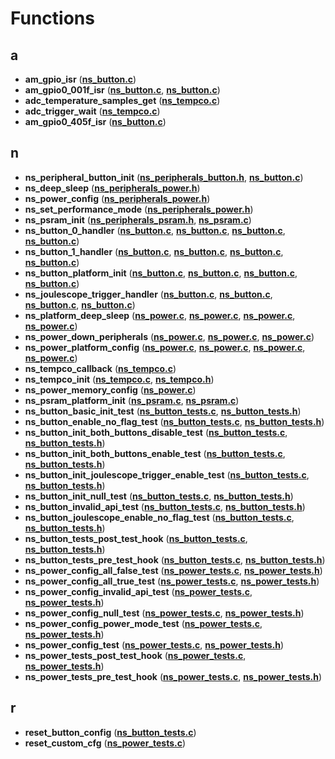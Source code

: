 
# Functions



## a

* **am\_gpio\_isr** ([**ns\_button.c**](apollo3_2ns__button_8c.md))
* **am\_gpio0\_001f\_isr** ([**ns\_button.c**](apollo4_2ns__button_8c.md), [**ns\_button.c**](apollo5_2ns__button_8c.md))
* **adc\_temperature\_samples\_get** ([**ns\_tempco.c**](ns__tempco_8c.md))
* **adc\_trigger\_wait** ([**ns\_tempco.c**](ns__tempco_8c.md))
* **am\_gpio0\_405f\_isr** ([**ns\_button.c**](apollo5_2ns__button_8c.md))


## n

* **ns\_peripheral\_button\_init** ([**ns\_peripherals\_button.h**](ns__peripherals__button_8h.md), [**ns\_button.c**](ns__button_8c.md))
* **ns\_deep\_sleep** ([**ns\_peripherals\_power.h**](ns__peripherals__power_8h.md))
* **ns\_power\_config** ([**ns\_peripherals\_power.h**](ns__peripherals__power_8h.md))
* **ns\_set\_performance\_mode** ([**ns\_peripherals\_power.h**](ns__peripherals__power_8h.md))
* **ns\_psram\_init** ([**ns\_peripherals\_psram.h**](ns__peripherals__psram_8h.md), [**ns\_psram.c**](ns__psram_8c.md))
* **ns\_button\_0\_handler** ([**ns\_button.c**](apollo3_2ns__button_8c.md), [**ns\_button.c**](apollo4_2ns__button_8c.md), [**ns\_button.c**](apollo5_2ns__button_8c.md), [**ns\_button.c**](ns__button_8c.md))
* **ns\_button\_1\_handler** ([**ns\_button.c**](apollo3_2ns__button_8c.md), [**ns\_button.c**](apollo4_2ns__button_8c.md), [**ns\_button.c**](apollo5_2ns__button_8c.md), [**ns\_button.c**](ns__button_8c.md))
* **ns\_button\_platform\_init** ([**ns\_button.c**](apollo3_2ns__button_8c.md), [**ns\_button.c**](apollo4_2ns__button_8c.md), [**ns\_button.c**](apollo5_2ns__button_8c.md), [**ns\_button.c**](ns__button_8c.md))
* **ns\_joulescope\_trigger\_handler** ([**ns\_button.c**](apollo3_2ns__button_8c.md), [**ns\_button.c**](apollo4_2ns__button_8c.md), [**ns\_button.c**](apollo5_2ns__button_8c.md), [**ns\_button.c**](ns__button_8c.md))
* **ns\_platform\_deep\_sleep** ([**ns\_power.c**](apollo3_2ns__power_8c.md), [**ns\_power.c**](apollo4_2ns__power_8c.md), [**ns\_power.c**](apollo5_2ns__power_8c.md), [**ns\_power.c**](ns__power_8c.md))
* **ns\_power\_down\_peripherals** ([**ns\_power.c**](apollo3_2ns__power_8c.md), [**ns\_power.c**](apollo4_2ns__power_8c.md), [**ns\_power.c**](apollo5_2ns__power_8c.md))
* **ns\_power\_platform\_config** ([**ns\_power.c**](apollo3_2ns__power_8c.md), [**ns\_power.c**](apollo4_2ns__power_8c.md), [**ns\_power.c**](apollo5_2ns__power_8c.md), [**ns\_power.c**](ns__power_8c.md))
* **ns\_tempco\_callback** ([**ns\_tempco.c**](ns__tempco_8c.md))
* **ns\_tempco\_init** ([**ns\_tempco.c**](ns__tempco_8c.md), [**ns\_tempco.h**](ns__tempco_8h.md))
* **ns\_power\_memory\_config** ([**ns\_power.c**](apollo5_2ns__power_8c.md))
* **ns\_psram\_platform\_init** ([**ns\_psram.c**](apollo5_2ns__psram_8c.md), [**ns\_psram.c**](ns__psram_8c.md))
* **ns\_button\_basic\_init\_test** ([**ns\_button\_tests.c**](ns__button__tests_8c.md), [**ns\_button\_tests.h**](ns__button__tests_8h.md))
* **ns\_button\_enable\_no\_flag\_test** ([**ns\_button\_tests.c**](ns__button__tests_8c.md), [**ns\_button\_tests.h**](ns__button__tests_8h.md))
* **ns\_button\_init\_both\_buttons\_disable\_test** ([**ns\_button\_tests.c**](ns__button__tests_8c.md), [**ns\_button\_tests.h**](ns__button__tests_8h.md))
* **ns\_button\_init\_both\_buttons\_enable\_test** ([**ns\_button\_tests.c**](ns__button__tests_8c.md), [**ns\_button\_tests.h**](ns__button__tests_8h.md))
* **ns\_button\_init\_joulescope\_trigger\_enable\_test** ([**ns\_button\_tests.c**](ns__button__tests_8c.md), [**ns\_button\_tests.h**](ns__button__tests_8h.md))
* **ns\_button\_init\_null\_test** ([**ns\_button\_tests.c**](ns__button__tests_8c.md), [**ns\_button\_tests.h**](ns__button__tests_8h.md))
* **ns\_button\_invalid\_api\_test** ([**ns\_button\_tests.c**](ns__button__tests_8c.md), [**ns\_button\_tests.h**](ns__button__tests_8h.md))
* **ns\_button\_joulescope\_enable\_no\_flag\_test** ([**ns\_button\_tests.c**](ns__button__tests_8c.md), [**ns\_button\_tests.h**](ns__button__tests_8h.md))
* **ns\_button\_tests\_post\_test\_hook** ([**ns\_button\_tests.c**](ns__button__tests_8c.md), [**ns\_button\_tests.h**](ns__button__tests_8h.md))
* **ns\_button\_tests\_pre\_test\_hook** ([**ns\_button\_tests.c**](ns__button__tests_8c.md), [**ns\_button\_tests.h**](ns__button__tests_8h.md))
* **ns\_power\_config\_all\_false\_test** ([**ns\_power\_tests.c**](ns__power__tests_8c.md), [**ns\_power\_tests.h**](ns__power__tests_8h.md))
* **ns\_power\_config\_all\_true\_test** ([**ns\_power\_tests.c**](ns__power__tests_8c.md), [**ns\_power\_tests.h**](ns__power__tests_8h.md))
* **ns\_power\_config\_invalid\_api\_test** ([**ns\_power\_tests.c**](ns__power__tests_8c.md), [**ns\_power\_tests.h**](ns__power__tests_8h.md))
* **ns\_power\_config\_null\_test** ([**ns\_power\_tests.c**](ns__power__tests_8c.md), [**ns\_power\_tests.h**](ns__power__tests_8h.md))
* **ns\_power\_config\_power\_mode\_test** ([**ns\_power\_tests.c**](ns__power__tests_8c.md), [**ns\_power\_tests.h**](ns__power__tests_8h.md))
* **ns\_power\_config\_test** ([**ns\_power\_tests.c**](ns__power__tests_8c.md), [**ns\_power\_tests.h**](ns__power__tests_8h.md))
* **ns\_power\_tests\_post\_test\_hook** ([**ns\_power\_tests.c**](ns__power__tests_8c.md), [**ns\_power\_tests.h**](ns__power__tests_8h.md))
* **ns\_power\_tests\_pre\_test\_hook** ([**ns\_power\_tests.c**](ns__power__tests_8c.md), [**ns\_power\_tests.h**](ns__power__tests_8h.md))


## r

* **reset\_button\_config** ([**ns\_button\_tests.c**](ns__button__tests_8c.md))
* **reset\_custom\_cfg** ([**ns\_power\_tests.c**](ns__power__tests_8c.md))




